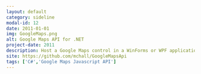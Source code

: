 ```yaml
---
layout: default
category: sideline
modal-id: 12
date: 2011-01-01
img: GoogleMaps.png
alt: Google Maps API for .NET
project-date: 2011
description: Host a Google Maps control in a WinForms or WPF application.<br/>Provides a C# wrapper to some of the API functionality.<br/>
site: https://github.com/mchall/GoogleMapsApi
tags: ['C#','Google Maps Javascript API']
---
```

